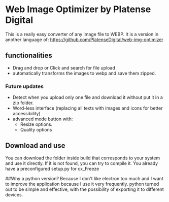 # Web Image Optimizer by Platense Digital
This is a really easy converter of any image file to WEBP. It is a version in another language of: https://github.com/PlatenseDigital/web-img-optimizer

## functionalities
- Drag and drop or Click and search for file upload
- automatically transforms the images to webp and save them zipped.

### Future updates
- Detect when you upload only one file and download it without put it in a zip folder.
- Word-less interface (replacing all texts with images and icons for better accessibility)
- advanced mode button with:
  - Resize options.
  - Quality options

## Download and use
You can download the folder inside build that corresponds to your system and use it directly. If it is not found, you can try to compile it. You already have a preconfigured setup.py for cx_Freeze

##Why a python version?
Because I don't like electron too much and I want to improve the application because I use it very frequently. python turned out to be simple and effective, with the possibility of exporting it to different devices.
